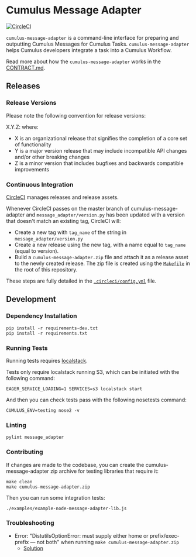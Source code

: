 # Cumulus Message Adapter

[![CircleCI](https://circleci.com/gh/nasa/cumulus-message-adapter.svg?style=svg)](https://circleci.com/gh/nasa/cumulus-message-adapter)

`cumulus-message-adapter` is a command-line interface for preparing and outputting Cumulus Messages for Cumulus Tasks. `cumulus-message-adapter` helps Cumulus developers integrate a task into a Cumulus Workflow.

Read more about how the `cumulus-message-adapter` works in the [CONTRACT.md](./CONTRACT.md).

## Releases

### Release Versions

Please note the following convention for release versions:

X.Y.Z: where:

* X is an organizational release that signifies the completion of a core set of functionality
* Y is a major version release that may include incompatible API changes and/or other breaking changes
* Z is a minor version that includes bugfixes and backwards compatible improvements

### Continuous Integration

[CircleCI](https://circleci.com/gh/nasa/cumulus-message-adapter) manages releases and release assets.

Whenever CircleCI passes on the master branch of cumulus-message-adapter and `message_adapter/version.py` has been updated with a version that doesn't match an existing tag, CircleCI will:

* Create a new tag with `tag_name` of the string in `message_adapter/version.py`
* Create a new release using the new tag, with a name equal to `tag_name` (equal to version).
* Build a `cumulus-message-adapter.zip` file and attach it as a release asset to the newly created release. The zip file is created using the [`Makefile`](./Makefile) in the root of this repository.

These steps are fully detailed in the [`.circleci/config.yml`](./.circleci/config.yml) file.

## Development

### Dependency Installation

```shell
pip install -r requirements-dev.txt
pip install -r requirements.txt
```

### Running Tests

Running tests requires [localstack](https://github.com/localstack/localstack).

Tests only require localstack running S3, which can be initiated with the following command:

```shell
EAGER_SERVICE_LOADING=1 SERVICES=s3 localstack start
```

And then you can check tests pass with the following nosetests command:

```shell
CUMULUS_ENV=testing nose2 -v
```

### Linting

```shell
pylint message_adapter
```

### Contributing

If changes are made to the codebase, you can create the cumulus-message-adapter zip archive for testing libraries that require it:

```shell
make clean
make cumulus-message-adapter.zip
```

Then you can run some integration tests:

```shell
./examples/example-node-message-adapter-lib.js
```

### Troubleshooting

* Error: "DistutilsOptionError: must supply either home or prefix/exec-prefix — not both" when running `make cumulus-message-adapter.zip`
  * [Solution](https://stackoverflow.com/a/24357384)
